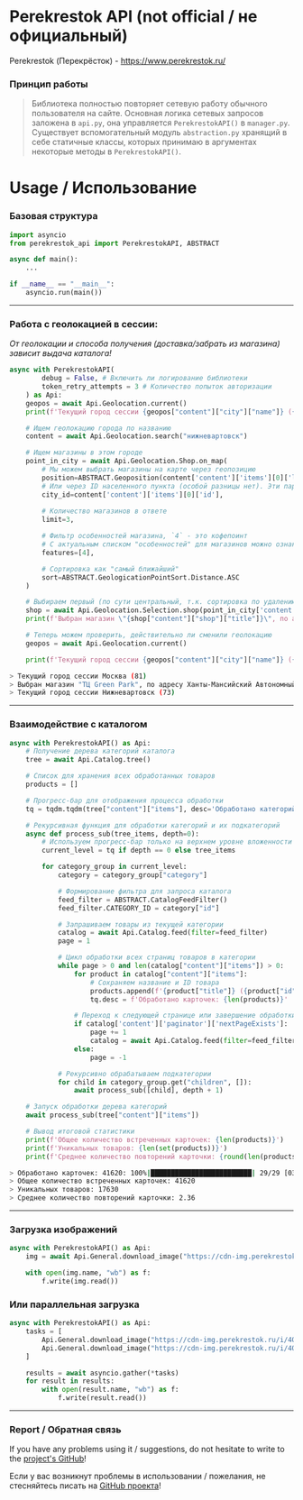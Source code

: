 # Perekrestok API (not official / не официальный)

Perekrestok (Перекрёсток) - https://www.perekrestok.ru/

### Принцип работы

> Библиотека полностью повторяет сетевую работу обычного пользователя на сайте.
Основная логика сетевых запросов заложена в `api.py`, она управляется `PerekrestokAPI()` в `manager.py`.
Существует вспомогательный модуль `abstraction.py` хранящий в себе статичные классы, которых принимаю в аргументах некоторые методы в `PerekrestokAPI()`.



# Usage / Использование
### Базовая структура
```py
import asyncio
from perekrestok_api import PerekrestokAPI, ABSTRACT

async def main():
    ...

if __name__ == "__main__":
    asyncio.run(main())
```

---

### Работа с геолокацией в сессии:
*От геолокации и способа получения (доставка/забрать из магазина) зависит выдача каталога!*
```py
async with PerekrestokAPI(
        debug = False, # Включить ли логирование библиотеки
        token_retry_attempts = 3 # Количество попыток авторизации
    ) as Api:
    geopos = await Api.Geolocation.current()
    print(f'Текущий город сессии {geopos["content"]["city"]["name"]} ({geopos["content"]["city"]["id"]})')

    # Ищем геолокацию города по названию
    content = await Api.Geolocation.search("нижневартовск")

    # Ищем магазины в этом городе
    point_in_city = await Api.Geolocation.Shop.on_map(
        # Мы можем выбрать магазины на карте через геопозицию
        position=ABSTRACT.Geoposition(content['content']['items'][0]['location']['coordinates']),
        # Или через ID населенного пункта (особой разницы нет). Эти параметры не противоречат друг другу.
        city_id=content['content']['items'][0]['id'],
        
        # Количество магазинов в ответе
        limit=3,

        # Фильтр особенностей магазина, `4` - это кофепоинт
        # С актуальным списком "особенностей" для магазинов можно ознакомиться в `await Api.Geolocation.Shop.features()`
        features=[4],

        # Сортировка как "самый ближайший"
        sort=ABSTRACT.GeologicationPointSort.Distance.ASC
    )

    # Выбираем первый (по сути центральный, т.к. сортировка по удалению от конкретной точки)
    shop = await Api.Geolocation.Selection.shop(point_in_city['content']['items'][0]['id'])
    print(f'Выбран магазин \"{shop["content"]["shop"]["title"]}\", по адресу {shop["content"]["shop"]["address"]}')

    # Теперь можем проверить, действительно ли сменили геолокацию
    geopos = await Api.Geolocation.current()

    print(f'Текущий город сессии {geopos["content"]["city"]["name"]} ({geopos["content"]["city"]["id"]})')
```
```bash
> Текущий город сессии Москва (81)
> Выбран магазин "ТЦ Green Park", по адресу Ханты-Мансийский Автономный округ - Югра, г Нижневартовск, ул Ленина, зд 8
> Текущий город сессии Нижневартовск (73)
```

---

### Взаимодействие с каталогом

```py
async with PerekrestokAPI() as Api:
    # Получение дерева категорий каталога
    tree = await Api.Catalog.tree()

    # Список для хранения всех обработанных товаров
    products = []

    # Прогресс-бар для отображения процесса обработки
    tq = tqdm.tqdm(tree["content"]["items"], desc='Обработано категорий')

    # Рекурсивная функция для обработки категорий и их подкатегорий
    async def process_sub(tree_items, depth=0):
        # Используем прогресс-бар только на верхнем уровне вложенности
        current_level = tq if depth == 0 else tree_items

        for category_group in current_level:
            category = category_group["category"]

            # Формирование фильтра для запроса каталога
            feed_filter = ABSTRACT.CatalogFeedFilter()
            feed_filter.CATEGORY_ID = category["id"]

            # Запрашиваем товары из текущей категории
            catalog = await Api.Catalog.feed(filter=feed_filter)
            page = 1

            # Цикл обработки всех страниц товаров в категории
            while page > 0 and len(catalog["content"]["items"]) > 0:
                for product in catalog["content"]["items"]:
                    # Сохраняем название и ID товара
                    products.append(f'{product["title"]} ({product["id"]})')
                    tq.desc = f'Обработано карточек: {len(products)}'

                # Переход к следующей странице или завершение обработки
                if catalog['content']['paginator']['nextPageExists']:
                    page += 1
                    catalog = await Api.Catalog.feed(filter=feed_filter, page=page)
                else:
                    page = -1

            # Рекурсивно обрабатываем подкатегории
            for child in category_group.get("children", []):
                await process_sub([child], depth + 1)

    # Запуск обработки дерева категорий
    await process_sub(tree["content"]["items"])

    # Вывод итоговой статистики
    print(f'Общее количество встреченных карточек: {len(products)}')
    print(f'Уникальных товаров: {len(set(products))}')
    print(f'Среднее количество повторений карточки: {round(len(products) / len(set(products)), 2)}')
```
```bash
> Обработано карточек: 41620: 100%|█████████████████████████| 29/29 [03:56<00:00,  8.15s/it]
> Общее количество встреченных карточек: 41620
> Уникальных товаров: 17630
> Среднее количество повторений карточки: 2.36
```

---

### Загрузка изображений
```py
async with PerekrestokAPI() as Api:
    img = await Api.General.download_image("https://cdn-img.perekrestok.ru/i/400x400-fit/xdelivery/files/ae/2a/4f39b2a249768b268ed9f325c155.png")

    with open(img.name, "wb") as f:
        f.write(img.read())
```

### Или параллельная загрузка
```py
async with PerekrestokAPI() as Api:
    tasks = [
        Api.General.download_image("https://cdn-img.perekrestok.ru/i/400x400-fit/xdelivery/files/ae/2a/4f39b2a249768b268ed9f325c155.png"),
        Api.General.download_image("https://cdn-img.perekrestok.ru/i/400x400-fit/xdelivery/files/ae/2a/4f39b2a249768b268ed9f325c155.png")
    ]

    results = await asyncio.gather(*tasks)
    for result in results:
        with open(result.name, "wb") as f:
            f.write(result.read())
```

---

### Report / Обратная связь

If you have any problems using it / suggestions, do not hesitate to write to the [project's GitHub](https://github.com/Open-Inflation/perekrestok_api/issues)!

Если у вас возникнут проблемы в использовании / пожелания, не стесняйтесь писать на [GitHub проекта](https://github.com/Open-Inflation/perekrestok_api/issues)!
